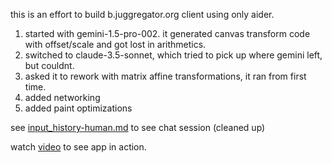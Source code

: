 
this is an effort to build b.juggregator.org client using only aider.

1. started with gemini-1.5-pro-002. it generated canvas transform code with offset/scale and got lost in arithmetics.
2. switched to claude-3.5-sonnet, which tried to pick up where gemini left, but couldnt.
3. asked it to rework with matrix affine transformations, it ran from first time.
4. added networking
5. added paint optimizations

see [input_history-human.md](input_history-human.md) to see chat session (cleaned up)

watch [video](jug-video.mp4) to see app in action.

